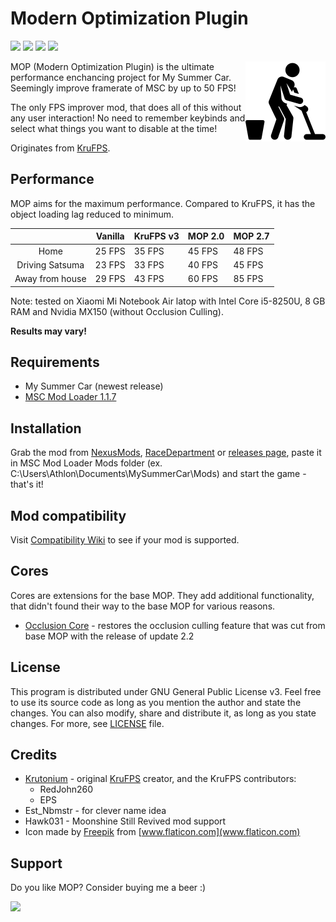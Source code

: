 # Modern Optimization Plugin

[![](https://img.shields.io/github/downloads/Athlon007/MOP/total?style=for-the-badge)](https://github.com/Athlon007/MOP/releases)
[![](https://img.shields.io/github/v/release/Athlon007/MOP?style=for-the-badge)](https://github.com/Athlon007/MOP/releases)
[![](https://img.shields.io/github/v/release/Athlon007/MOP?include_prereleases&label=Development&style=for-the-badge)](https://github.com/Athlon007/MOP/releases)
[![](https://img.shields.io/github/license/Athlon007/MOP?style=for-the-badge)](LICENSE.md)

<img align="right" src="images/icon.png" alt="icon" width=128 />

MOP (Modern Optimization Plugin) is the ultimate performance enchancing project for My Summer Car. Seemingly improve framerate of MSC by up to 50 FPS!

The only FPS improver mod, that does all of this without any user interaction! No need to remember keybinds and select what things you want to disable at the time!

Originates from [KruFPS](https://github.com/Krutonium/KruFPS).

## Performance

MOP aims for the maximum performance. Compared to KruFPS, it has the object loading lag reduced to minimum.

|                 | Vanilla | KruFPS v3 |  MOP 2.0 | MOP 2.7 |
|:---------------:|---------|--------|--------|--------|
|       Home      | 25 FPS  | 35 FPS | 45 FPS | 48 FPS |
| Driving Satsuma | 23 FPS  | 33 FPS | 40 FPS | 45 FPS |
| Away from house | 29 FPS  | 43 FPS | 60 FPS | 85 FPS |

Note: tested on Xiaomi Mi Notebook Air latop with Intel Core i5-8250U, 8 GB RAM and Nvidia MX150 (without Occlusion Culling).

**Results may vary!**

## Requirements

- My Summer Car (newest release)
- [MSC Mod Loader 1.1.7](https://www.racedepartment.com/downloads/msc-mod-loader.15339/)

## Installation

Grab the mod from [NexusMods](https://www.nexusmods.com/mysummercar/mods/146/), [RaceDepartment](https://www.racedepartment.com/downloads/mop-modern-optimization-project.30073/) or [releases page](https://github.com/Athlon007/MOP/releases), paste it in MSC Mod Loader Mods folder (ex. C:\Users\Athlon\Documents\MySummerCar\Mods) and start the game - that's it!

## Mod compatibility

Visit [Compatibility Wiki](https://github.com/Athlon007/MOP/wiki/Mod-Compatibility) to see if your mod is supported.

## Cores

Cores are extensions for the base MOP. They add additional functionality, that didn't found their way to the base MOP for various reasons.

- [Occlusion Core](https://github.com/Athlon007/MopOcclusionCore) - restores the occlusion culling feature that was cut from base MOP with the release of update 2.2

## License

This program is distributed under GNU General Public License v3. Feel free to use its source code as long as you mention the author and state the changes. You can also modify, share and distribute it, as long as you state changes. For more, see [LICENSE](LICENSE.md) file.

## Credits

- [Krutonium](https://github.com/Krutonium) - original [KruFPS](https://github.com/Krutonium/KruFPS) creator, and the KruFPS contributors:
  - RedJohn260
  - EPS
- Est_Nbmstr - for clever name idea
- Hawk031 - Moonshine Still Revived mod support
- Icon made by [Freepik](https://www.flaticon.com/authors/freepik) from [www.flaticon.com](www.flaticon.com)

## Support

Do you like MOP? Consider buying me a beer :)

[![](http://athlon.kkmr.pl/images/svg/paypal.svg)](https://www.paypal.me/figurakonrad)
